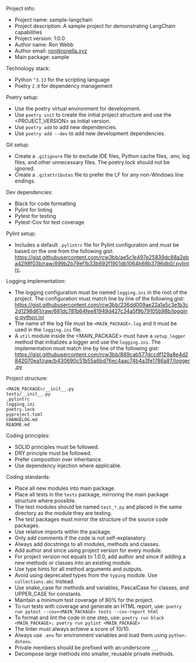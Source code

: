 Project info:
- Project name: sample-langchain
- Project description: A sample project for demonstrating LangChain capabilities
- Project version: 1.0.0
- Author name: Ron Webb
- Author email: ron@ronella.xyz
- Main package: sample

Technology stack:
- Python `^3.13` for the scripting language
- Poetry `2.0` for dependency management

Poetry setup:
- Use the poetry virtual environment for development.
- Use `poetry init` to create the initial project structure and use the <PROJECT_VERSION> as initial version.
- Use `poetry add` to add new dependencies.
- Use `poetry add --dev` to add new development dependencies.

Git setup:
- Create a `.gitignore` file to exclude IDE files, Python cache files, .env, log files, and other unnecessary files. The poetry.lock should not be ignored.
- Create a `.gitattributes` file to prefer the LF for any non-Windows line endings.

Dev dependencies:
- Black for code formatting
- Pylint for linting
- Pytest for testing
- Pytest-Cov for test coverage

Pylint setup: 
- Includes a default `.pylintrc` file for Pylint configuration and must be based on the one from the following gist:
 https://gist.githubusercontent.com/rcw3bb/ae5c1e497e25839dc88a2eba4298f03b/raw/899b2b79ef1b33b692f1901db1064b68b3796db0/.pylintrc.

Logging implementation:
- The logging configuration must be named `logging.ini` in the root of the project. The configuration must match line by line of the following gist:
 https://gist.githubusercontent.com/rcw3bb/236dd009ae22a1a5c3e1b3c2d1298d61/raw/681dc781b64fee81949d427c34a5f9b79105b98b/logging-python.ini
- The name of the log file must be `<MAIN_PACKAGE>.log` and it must be used in the `logging.ini` file.
- A `util` module inside the <MAIN_PACKAGE> must have a `setup_logger` method that initializes a logger and use the `logging.ini`. The implementation must match line by line of the following gist:
 https://gist.githubusercontent.com/rcw3bb/889cab577dccdf129a8e4d2842070ea1/raw/b430690c51b55a6bd76ec4aac74b4a3fe1786a87/logger.py

Project structure:
```
<MAIN_PACKAGE>/__init__.py
tests/__init__.py
.pylintrc
logging.ini
poetry.lock
pyproject.toml
CHANGELOG.md
README.md
```

Coding principles:
- SOLID principles must be followed.
- DRY principle must be followed.
- Prefer composition over inheritance.
- Use dependency injection where applicable.

Coding standards:
- Place all new modules into main package.
- Place all tests in the `tests` package, mirroring the main package structure where possible.
- The test modules should be named `test_*.py` and placed in the same directory as the module they are testing.
- The test packages must mirror the structure of the source code packages.
- Use relative imports within the package.
- Only add comments if the code is not self-explanatory.
- Always add docstrings to all modules, methods and classes. 
- Add author and since using project version for every module.
- For project version not equals to 1.0.0, add author and since if adding a new methods or classes into an existing module.
- Use type hints for all method arguments and outputs.
- Avoid using deprecated types from the `typing` module. Use `collections.abc` instead.
- Use snake_case for methods and variables, PascalCase for classes, and UPPER_CASE for constants.
- Maintain a minimum test coverage of 80% for the project.
- To run tests with coverage and generate an HTML report, use:
  `poetry run pytest --cov=<MAIN_PACKAGE> tests --cov-report html`
- To format and lint the code in one step, use:
  `poetry run black <MAIN_PACKAGE>; poetry run pylint <MAIN_PACKAGE>`
- The linter must always achieve a score of 10/10.
- Always use `.env` for environment variables and load them using `python-dotenv`.
- Private members should be prefixed with an underscore `__`.
- Decompose large methods into smaller, reusable private methods.